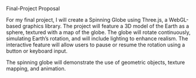 Final-Project Proposal

For my final project, I will create a Spinning Globe using Three.js, a WebGL-based graphics library. The project will feature a 3D model of the Earth as a sphere, textured with a map of the globe. The globe will rotate continuously, simulating Earth’s rotation, and will include lighting to enhance realism. The interactive feature will allow users to pause or resume the rotation using a button or keyboard input.

The spinning globe will demonstrate the use of geometric objects, texture mapping, and animation.
